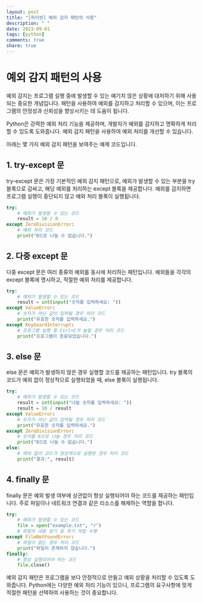 ```yaml
---
layout: post
title: "[파이썬] 예외 감지 패턴의 사용"
description: " "
date: 2023-09-01
tags: [python]
comments: true
share: true
---
```

# 예외 감지 패턴의 사용

예외 감지는 프로그램 실행 중에 발생할 수 있는 예기치 않은 상황에 대처하기 위해 사용되는 중요한 개념입니다. 패턴을 사용하여 예외를 감지하고 처리할 수 있으며, 이는 프로그램의 안정성과 신뢰성을 향상시키는 데 도움이 됩니다.

Python은 강력한 예외 처리 기능을 제공하며, 개발자가 예외를 감지하고 명확하게 처리할 수 있도록 도와줍니다. 예외 감지 패턴을 사용하여 예외 처리를 개선할 수 있습니다.

아래는 몇 가지 예외 감지 패턴을 보여주는 예제 코드입니다.

## 1. try-except 문

try-except 문은 가장 기본적인 예외 감지 패턴으로, 예외가 발생할 수 있는 부분을 try 블록으로 감싸고, 해당 예외를 처리하는 except 블록을 제공합니다. 예외를 감지하면 프로그램 실행이 중단되지 않고 예외 처리 블록이 실행됩니다.

```python
try:
    # 예외가 발생할 수 있는 코드
    result = 10 / 0
except ZeroDivisionError:
    # 예외 처리 코드
    print("0으로 나눌 수 없습니다.")
```

## 2. 다중 except 문

다중 except 문은 여러 종류의 예외를 동시에 처리하는 패턴입니다. 예외들을 각각의 except 블록에 명시하고, 적절한 예외 처리를 제공합니다.

```python
try:
    # 예외가 발생할 수 있는 코드
    result = int(input("숫자를 입력하세요: "))
except ValueError:
    # 숫자가 아닌 값이 입력될 경우 처리 코드
    print("유효한 숫자를 입력하세요.")
except KeyboardInterrupt:
    # 프로그램 실행 중 Ctrl+C가 눌릴 경우 처리 코드
    print("프로그램이 종료되었습니다.")
```

## 3. else 문

else 문은 예외가 발생하지 않은 경우 실행할 코드를 제공하는 패턴입니다. try 블록의 코드가 예외 없이 정상적으로 실행되었을 때, else 블록이 실행됩니다.

```python
try:
    # 예외가 발생할 수 있는 코드
    result = int(input("나눌 숫자를 입력하세요: "))
    result = 10 / result
except ValueError:
    # 숫자가 아닌 값이 입력될 경우 처리 코드
    print("유효한 숫자를 입력하세요.")
except ZeroDivisionError:
    # 숫자를 0으로 나눌 경우 처리 코드
    print("0으로 나눌 수 없습니다.")
else:
    # 예외 없이 코드가 정상적으로 실행된 경우 처리 코드
    print("결과:", result)
```

## 4. finally 문

finally 문은 예외 발생 여부에 상관없이 항상 실행되어야 하는 코드를 제공하는 패턴입니다. 주로 파일이나 네트워크 연결과 같은 리소스를 해제하는 역할을 합니다.

```python
try:
    # 예외가 발생할 수 있는 코드
    file = open("example.txt", "r")
    # 파일의 내용 읽기 등 추가 작업 수행
except FileNotFoundError:
    # 파일이 없는 경우 처리 코드
    print("파일이 존재하지 않습니다.")
finally:
    # 항상 실행되어야 하는 코드
    file.close()
```

예외 감지 패턴은 프로그램을 보다 안정적으로 만들고 예외 상황을 처리할 수 있도록 도와줍니다. Python에는 다양한 예외 처리 기능이 있으니, 프로그램의 요구사항에 맞게 적절한 패턴을 선택하여 사용하는 것이 중요합니다.